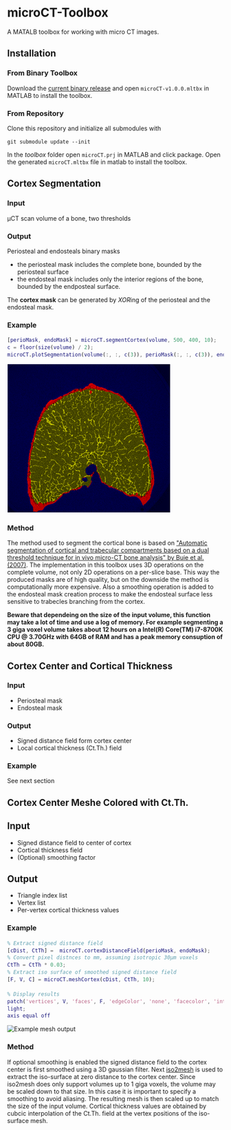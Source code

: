 # microCT-Toolbox
A MATALB toolbox for working with micro CT images.

## Installation

### From Binary Toolbox
Download the [current binary release](https://github.com/ithron/microCT-Toolbox/releases/download/v1.0.0/microCT-v1.0.0.mltbx) and open `microCT-v1.0.0.mltbx` in MATLAB to install the toolbox.

### From Repository
Clone this repository and initialize all submodules with
```
git submodule update --init
```
In the *toolbox* folder open `microCT.prj` in MATLAB and click package.
Open the generated `microCT.mltbx` file in matlab to install the toolbox.


## Cortex Segmentation

### Input
µCT scan volume of a bone, two thresholds

### Output
Periosteal and endosteals binary masks

- the periosteal mask includes the complete bone, bounded by the periosteal surface
- the endosteal mask includes only the interior regions of the bone, bounded by the endposteal surface.

The **cortex mask** can be generated by *XOR*ing of the periosteal and the endosteal mask.

### Example
```matlab
[perioMask, endoMask] = microCT.segmentCortex(volume, 500, 400, 10);
c = floor(size(volume) / 2);
microCT.plotSegmentation(volume(:, :, c(3)), perioMask(:, :, c(3)), endoMask(:, :, c(3));
```

![Example segmentation output](https://raw.githubusercontent.com/ithron/microCT-Toolbox/master/images/muCTSegmentationExample.png?token=AAMZhQeOC3Zw71zn_jph7fas0JFh_LOVks5ceTNCwA%3D%3D)

### Method
The method used to segment the cortical bone is based on ["Automatic segmentation of cortical and trabecular compartments based on a dual threshold technique for in vivo micro-CT bone analysis" by Buie et al. (2007)](https://www.sciencedirect.com/science/article/pii/S8756328207005558?via%3Dihub).
The implementation in this toolbox uses 3D operations on the complete volume, not only 2D operations on a per-slice base.
This way the produced masks are of high quality, but on the downside the method is computationally more expensive.
Also a smoothing operation is added to the endosteal mask creation process to make the endosteal surface less sensitive to trabecles branching from the cortex.

**Beware that dependeing on the size of the input volume, this function may take a lot of time and use a log of memory.
For example segmenting a 3 giga voxel volume takes about 12 hours on a Intel(R) Core(TM) i7-8700K CPU @ 3.70GHz with 64GB of RAM and has a peak memory consuption of about 80GB.**

## Cortex Center and Cortical Thickness

### Input
- Periosteal mask
- Endosteal mask

### Output
- Signed distance field form cortex center
- Local cortical thickness (Ct.Th.) field

### Example
See next section

## Cortex Center Meshe Colored with Ct.Th.

## Input
- Signed distance field to center of cortex
- Cortical thickness field
- (Optional) smoothing factor

## Output
- Triangle index list
- Vertex list
- Per-vertex cortical thickness values

### Example
```matlab
% Extract signed distance field
[cDist, CtTh] =  microCT.cortexDistanceField(perioMask, endoMask);
% Convert pixel distnces to mm, assuming isotropic 30µm voxels
CtTh = CtTh * 0.03;
% Extract iso surface of smoothed signed distance field
[F, V, C] = microCT.meshCortex(cDist, CtTh, 10);

% Display results
patch('vertices', V, 'faces', F, 'edgeColor', 'none', 'facecolor', 'interp', 'facelighting', 'phong', 'FaceVertexCData', C);
light;
axis equal off
```

![Example mesh output](https://github.com/ithron/microCT-Toolbox/raw/master/images/muCTMeshExample.png)

### Method
If optional smoothing is enabled the signed distance field to the cortex center is first smoothed using a 3D gaussian filter.
Next [iso2mesh](http://iso2mesh.sourceforge.net) is used to extract the iso-surface at zero distance to the cortex center.
Since iso2mesh does only support volumes up to 1 giga voxels, the volume may be scaled down to that size. In this case it is important to specify a smoothing to avoid aliasing. The resulting mesh is then scaled up to match the size of the input volume.
Cortical thickness values are obtained by cubcic interpolation of the Ct.Th. field at the vertex positions of the iso-surface mesh.
